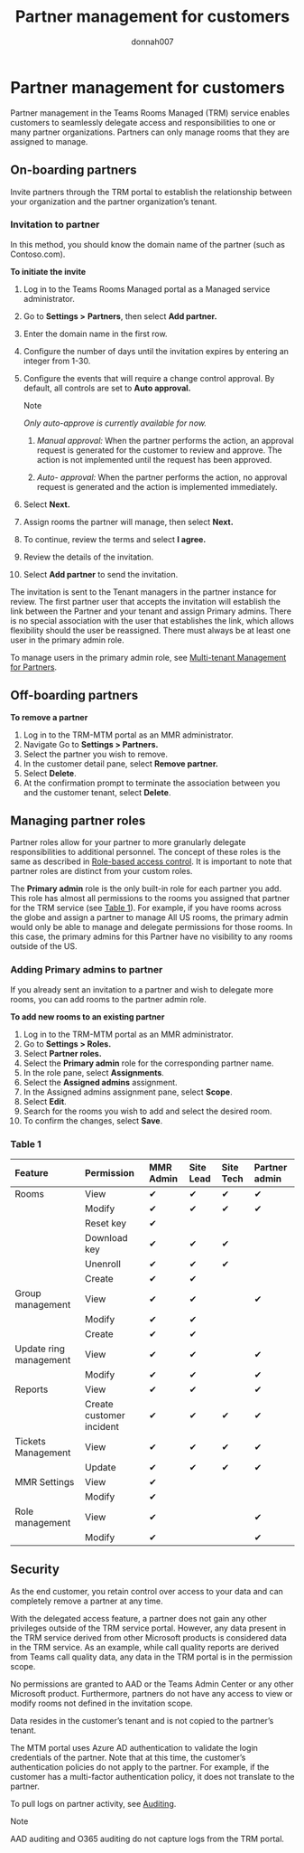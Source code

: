 ﻿---
title: Partner management for customers
author: donnah007
ms.author: v-donnahill
manager: serdars
ms.reviewer: dstrome 
ms.date: 06/09/2022
ms.topic: article
ms.tgt.pltfrm: cloud
ms.service: msteams
audience: Admin
ms.collection: 
  - M365-collaboration
  - m365initiative-meetings
appliesto: 
  - Microsoft Teams
ms.localizationpriority: medium
search.appverid: MET150
description: partner management for customers.
f1keywords: 
---

# Partner management for customers

Partner management in the Teams Rooms Managed (TRM) service enables customers to seamlessly delegate access and responsibilities to one or many partner organizations. Partners can only manage rooms that they are assigned to manage.

## On-boarding partners
   Invite partners through the TRM portal to establish the relationship between your organization and the partner organization’s tenant.

### Invitation to partner

   In this method, you should know the domain name of the partner (such as Contoso.com).

**To initiate the invite** 

1. Log in to the Teams Rooms Managed portal as a Managed service administrator.
1. Go to **Settings >** **Partners**, then select **Add partner.**
1. Enter the domain name in the first row.
1. Configure the number of days until the invitation expires by entering an integer from 1-30.
1. Configure the events that will require a change control approval. By default, all controls are set to **Auto approval.**

   > [!NOTE]
   > *Only auto-approve is currently available for now.*
   > 
   >  1.  *Manual approval:* When the partner performs the action, an approval request is generated for the customer to review and approve. The action is not implemented until the  request has been approved.
   >  
   >  1. *Auto- approval:* When the partner performs the action, no approval request is generated and the action is implemented immediately.
     
1. Select **Next.**
1. Assign rooms the partner will manage, then select **Next.**
1. To continue, review the terms and select **I agree.**
1. Review the details of the invitation.
1. Select **Add partner** to send the invitation.

The invitation is sent to the Tenant managers in the partner instance for review. The first partner user that accepts the invitation will establish the link between the Partner and your tenant and assign Primary admins. There is no special association with the user that establishes the link, which allows flexibility should the user be reassigned. There must always be at least one user in the primary admin role.

To manage users in the primary admin role, see [Multi-tenant Management for Partners](multi-tenant-management-partner.md).

## Off-boarding partners

**To remove a partner**

1. Log in to the TRM-MTM portal as an MMR administrator.
1. Navigate Go to **Settings > Partners.**
1. Select the partner you wish to remove.
1. In the customer detail pane, select **Remove partner.**
1. Select **Delete**. 
1. At the confirmation prompt to terminate the association between you and the customer tenant, select **Delete**.

## Managing partner roles

Partner roles allow for your partner to more granularly delegate responsibilities to additional personnel. The concept of these roles is the same as described in [Role-based access control](microsoft-teams-rooms-premium-rbac.md). It is important to note that partner roles are distinct from your custom roles. 

The **Primary admin** role is the only built-in role for each partner you add. This role has almost all permissions to the rooms you assigned that partner for the TRM service (see [Table 1](#table-1)). For example, if you have rooms across the globe and assign a partner to manage All US rooms, the primary admin would only be able to manage and delegate permissions for those rooms. In this case, the primary admins for this Partner have no visibility to any rooms outside of the US. 

### Adding Primary admins to partner

If you already sent an invitation to a partner and wish to delegate more rooms, you can add rooms to the partner admin role.

**To add new rooms to an existing partner**

1. Log in to the TRM-MTM portal as an MMR administrator.
1. Go to **Settings > Roles.**
1. Select  **Partner roles.** 
1. Select the **Primary admin** role for the corresponding partner name.
1. In the role pane, select **Assignments**.
1. Select the **Assigned admins** assignment.
1. In the Assigned admins assignment pane, select **Scope**.
1. Select **Edit**.
1. Search for the rooms you wish to add and select the desired room.
1. To confirm the changes, select **Save**.

### Table 1

|Feature|Permission|**MMR Admin**|**Site Lead**|**Site Tech**|**Partner admin**|
| :- | :- | :- | :- | :- | :- |
|Rooms|View| &#10004;|&#10004;|&#10004;|&#10004;|
||Modify|&#10004;|&#10004;|&#10004;|&#10004;|
||Reset key|&#10004;||||
||Download key|&#10004;|&#10004;|&#10004;||
||Unenroll|&#10004;|&#10004;|&#10004;||
||Create |&#10004;|&#10004;|||
|Group management|View|&#10004;|&#10004;||&#10004;|
||Modify|&#10004;|&#10004;|||
||Create |&#10004;|&#10004;|||
|Update ring management|View|&#10004;|&#10004;||&#10004;|
||Modify|&#10004;|&#10004;||&#10004;|
|Reports|View|&#10004;|&#10004;||&#10004;|
||Create customer incident|&#10004;|&#10004;|&#10004;|&#10004;|
|Tickets Management|View|&#10004;|&#10004;|&#10004;|&#10004;|
||Update|&#10004;|&#10004;|&#10004;|&#10004;|
|MMR Settings|View|&#10004;||||
||Modify|&#10004;||||
|Role management|View |&#10004;|||&#10004;|
||Modify|&#10004;|||&#10004;|

## Security

As the end customer, you retain control over access to your data and can completely remove a partner at any time. 

With the delegated access feature, a partner does not gain any other privileges outside of the TRM service portal. However, any data present in the TRM service derived from other Microsoft products is considered data in the TRM service. As an example, while call quality reports are derived from Teams call quality data, any data in the TRM portal is in the permission scope. 

No permissions are granted to AAD or the Teams Admin Center or any other Microsoft product. Furthermore, partners do not have any access to view or modify rooms not defined in the invitation scope. 

Data resides in the customer’s tenant and is not copied to the partner’s tenant. 

The MTM portal uses Azure AD authentication to validate the login credentials of the partner. Note that at this time, the customer’s authentication policies do not apply to the partner. For example, if the customer has a multi-factor authentication policy, it does not translate to the partner. 

To pull logs on partner activity, see [Auditing](multi-tenant-auditing.md). 

> [!NOTE]
> AAD auditing and O365 auditing do not capture logs from the TRM portal. 
